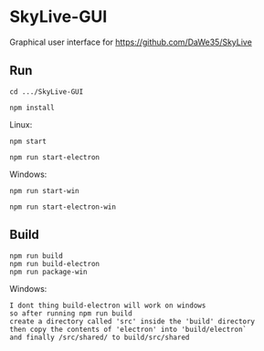 # SkyLive-GUI

Graphical user interface for https://github.com/DaWe35/SkyLive

## Run

`cd .../SkyLive-GUI`

`npm install`

Linux:

`npm start`

`npm run start-electron`

Windows:

`npm run start-win`

`npm run start-electron-win`

## Build

```
npm run build
npm run build-electron
npm run package-win
```

Windows:

```
I dont thing build-electron will work on windows
so after running npm run build
create a directory called 'src' inside the 'build' directory
then copy the contents of 'electron' into 'build/electron`
and finally /src/shared/ to build/src/shared
```